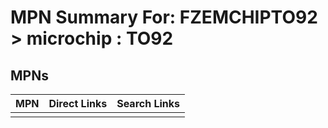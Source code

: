 



# MPN Summary For: FZEMCHIPTO92 > microchip : TO92

## MPNs
  

|MPN|Direct Links|Search Links|
| :--- | :--- | :--- |
||||
